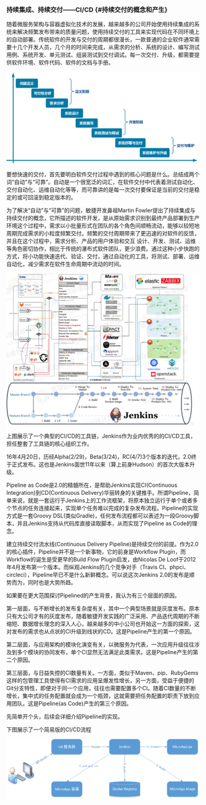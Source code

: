 ### 持续集成、持续交付——CI/CD {#持续交付的概念和产生}

随着微服务架构与容器虚拟化技术的发展，越来越多的公司开始使用持续集成的系统来解决频繁发布带来的质量问题，使用持续交付的工具来实现代码在不同环境上的自动部署。传统软件的开发与交付的周期都很漫长，一款普通的企业软件通常需要十几个开发人员，几个月的时间来完成，从需求的分析、系统的设计、编写测试用例、系统开发、单元测试、组装测试到交付调试。每一次交付、升级，都需要提供软件环境、软件代码、软件的文档与手册。

![](/assets/import3.png)

要想快速的交付，首先要明白软件交付过程中遇到的核心问题是什么。总结成两个词“自动”与“可靠”。自动是一个很宽泛的词汇，在软件交付中代表着测试自动化、交付自动化、运维自动化等等，而可靠讲的是每一次交付要保证是当前的交付是稳定的或可回滚到稳定版本的。

为了解决“自动”与“可靠”的问题，敏捷开发鼻祖Martin Fowler提出了持续集成与持续交付的概念，它所描述的软件开发，是从原始需求识别到最终产品部署到生产环境这个过程中，需求以小批量形式在团队的各个角色间顺畅流动，能够以较短地周期完成需求的小粒度频繁交付。频繁的交付周期带来了更迅速的对软件的反馈，并且在这个过程中，需求分析、产品的用户体验和交互 设计、开发、测试、运维等角色密切协作，相比于传统的瀑布式软件团队，更少浪费。通过这种小步快跑的方式，将小功能快速迭代、验证、交付，通过自动化的工具，将测试、部署、运维自动化，减少需求在软件生命周期中流动的时间。

![](/assets/58f3b593-06a6-4c28-b579-2dc73d5d1dfc.png)上图展示了一个典型的CI/CD的工具链，Jenkins作为业内优秀的的CI/CD工具，担任整套了工具链的核心组织工作。

16年4月20日，历经Alpha\(2/29\)，Beta\(3/24\)，RC\(4/7\)3个版本的迭代，2.0终于正式发布。这也是Jenkins面世11年以来（算上前身Hudson）的首次大版本升级。

Pipeline as Code是2.0的精髓所在，是帮助Jenkins实现CI\(Continuous Integration\)到CD\(Continuous Delivery\)华丽转身的关键推手。所谓Pipeline，简单来说，就是一套运行于Jenkins上的工作流框架，将原本独立运行于单个或者多个节点的任务连接起来，实现单个任务难以完成的复杂发布流程。Pipeline的实现方式是一套Groovy DSL\(类似Gradle\)，任何发布流程都可以表述为一段Groovy脚本，并且Jenkins支持从代码库直接读取脚本，从而实现了Pipeline as Code的理念。

建立持续交付流水线\(Continuous Delivery Pipeline\)是持续交付的前提。作为2.0的核心插件，Pipeline并不是一个新事物，它的前身是Workflow Plugin，而Workflow的诞生是受更早的Build Flow Plugin启发，由Nicolas De Loof于2012年4月发布第一个版本。而纵观Jenkins的几个竞争对手（Travis CI、phpci、circleci），Pipeline早已不是什么新鲜概念。可以说这次Jenkins 2.0的发布是顺势而为，同时也是大势所趋。

如果要在更大范围探讨Pipelined的产生背景，我认为有三个层面的原因。

第一层面，与不断增长的发布复杂度有关，其中一个典型场景就是灰度发布。原本只有大公司才有的灰度发布，随着敏捷开发实践的广泛采用、产品迭代周期的不断缩短、数据增长理念的深入人心，越来越多的中小公司也开始这一方面的探索，这对发布的需求也从点状的CI升级到线状的CD。这是Pipeline产生的第一个原因。

第二层面，与应用架构的模块化演变有关，以微服务为代表，一次应用升级往往涉及到多个模块的协同发布，单个CI显然无法满足此类需求。这是Pipeline产生的第二个原因。

第三层面，与日益失控的CI数量有关。一方面，类似于Maven、pip、RubyGems这样的包管理工具使得有CI需求的应用呈爆发性增长，另一方面，受益于便捷的Git分支特性，即便对于同一个应用，往往也需要配置多个CI。随着CI数量的不断增长，集中式的任务配置就会成为一个瓶颈，这就需要把任务配置的职责下放到应用团队。这是Pipeline\(as Code\)产生的第三个原因。

先简单开个头，后续会详细介绍Pipeline的实现。

下图展示了一个简易版的CI/CD流程

![](/assets/import2.png)

